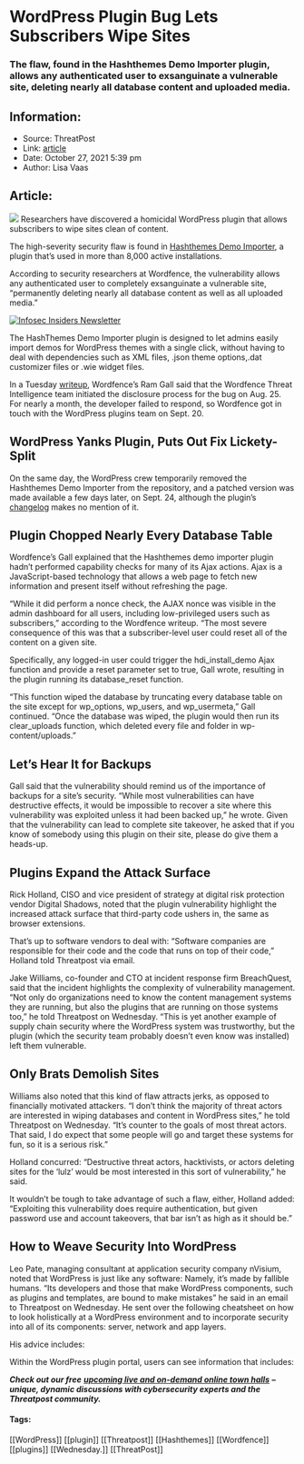 # WordPress Plugin Bug Lets Subscribers Wipe Sites
### The flaw, found in the Hashthemes Demo Importer plugin, allows any authenticated user to exsanguinate a vulnerable site, deleting nearly all database content and uploaded media.

## Information:
+ Source: ThreatPost
+ Link: [article](https://kasperskycontenthub.com/threatpost-global/?p=175826)
+ Date: October 27, 2021  5:39 pm
+ Author: Lisa Vaas


## Article:
![](https://media.threatpost.com/wp-content/uploads/sites/103/2021/10/27165503/eraser-e1635368120664.jpeg)
Researchers have discovered a homicidal WordPress plugin that allows subscribers to wipe sites clean of content.


The high-severity security flaw is found in [Hashthemes Demo Importer](https://wordpress.org/plugins/hashthemes-demo-importer/), a plugin that’s used in more than 8,000 active installations.


According to security researchers at Wordfence, the vulnerability allows any authenticated user to completely exsanguinate a vulnerable site, “permanently deleting nearly all database content as well as all uploaded media.”


[![Infosec Insiders Newsletter](https://media.threatpost.com/wp-content/uploads/sites/103/2021/07/10165815/infosec_insiders_in_article_promo.png)](https://threatpost.com/infosec-insider-subscription-page/?utm_source=ART&utm_medium=ART&utm_campaign=InfosecInsiders_Newsletter_Promo/)


The HashThemes Demo Importer plugin is designed to let admins easily import demos for WordPress themes with a single click, without having to deal with dependencies such as XML files, .json theme options,.dat customizer files or .wie widget files.


In a Tuesday [writeup](https://www.wordfence.com/blog/2021/10/site-deletion-vulnerability-in-hashthemes-plugin/), Wordfence’s Ram Gall said that the Wordfence Threat Intelligence team initiated the disclosure process for the bug on Aug. 25. For nearly a month, the developer failed to respond, so Wordfence got in touch with the WordPress plugins team on Sept. 20.


WordPress Yanks Plugin, Puts Out Fix Lickety-Split
--------------------------------------------------


On the same day, the WordPress crew temporarily removed the Hashthemes Demo Importer from the repository, and a patched version was made available a few days later, on Sept. 24, although the plugin’s [changelog](https://wordpress.org/plugins/hashthemes-demo-importer/#developers) makes no mention of it.


Plugin Chopped Nearly Every Database Table
------------------------------------------


Wordfence’s Gall explained that the Hashthemes demo importer plugin hadn’t performed capability checks for many of its Ajax actions. Ajax is a JavaScript-based technology that allows a web page to fetch new information and present itself without refreshing the page.


“While it did perform a nonce check, the AJAX nonce was visible in the admin dashboard for all users, including low-privileged users such as subscribers,” according to the Wordfence writeup. “The most severe consequence of this was that a subscriber-level user could reset all of the content on a given site.


Specifically, any logged-in user could trigger the hdi\_install\_demo Ajax function and provide a reset parameter set to true, Gall wrote, resulting in the plugin running its database\_reset function.


“This function wiped the database by truncating every database table on the site except for wp\_options, wp\_users, and wp\_usermeta,” Gall continued. “Once the database was wiped, the plugin would then run its clear\_uploads function, which deleted every file and folder in wp-content/uploads.”


Let’s Hear It for Backups
-------------------------


Gall said that the vulnerability should remind us of the importance of backups for a site’s security. “While most vulnerabilities can have destructive effects, it would be impossible to recover a site where this vulnerability was exploited unless it had been backed up,” he wrote. Given that the vulnerability can lead to complete site takeover, he asked that if you know of somebody using this plugin on their site, please do give them a heads-up.


Plugins Expand the Attack Surface
---------------------------------


Rick Holland, CISO and vice president of strategy at digital risk protection vendor Digital Shadows, noted that the plugin vulnerability highlight the increased attack surface that third-party code ushers in, the same as browser extensions.


That’s up to software vendors to deal with: “Software companies are responsible for their code and the code that runs on top of their code,” Holland told Threatpost via email.


Jake Williams, co-founder and CTO at incident response firm BreachQuest, said that the incident highlights the complexity of vulnerability management. “Not only do organizations need to know the content management systems they are running, but also the plugins that are running on those systems too,” he told Threatpost on Wednesday. “This is yet another example of supply chain security where the WordPress system was trustworthy, but the plugin (which the security team probably doesn’t even know was installed) left them vulnerable.


Only Brats Demolish Sites
-------------------------


Williams also noted that this kind of flaw attracts jerks, as opposed to financially motivated attackers. “I don’t think the majority of threat actors are interested in wiping databases and content in WordPress sites,” he told Threatpost on Wednesday. “It’s counter to the goals of most threat actors. That said, I do expect that some people will go and target these systems for fun, so it is a serious risk.”


Holland concurred: “Destructive threat actors, hacktivists, or actors deleting sites for the ‘lulz’ would be most interested in this sort of vulnerability,” he said.


It wouldn’t be tough to take advantage of such a flaw, either, Holland added: “Exploiting this vulnerability does require authentication, but given password use and account takeovers, that bar isn’t as high as it should be.”


How to Weave Security Into WordPress
------------------------------------


Leo Pate, managing consultant at application security company nVisium, noted that WordPress is just like any software: Namely, it’s made by fallible humans. “Its developers and those that make WordPress components, such as plugins and templates, are bound to make mistakes” he said in an email to Threatpost on Wednesday. He sent over the following cheatsheet on how to look holistically at a WordPress environment and to incorporate security into all of its components: server, network and app layers.


His advice includes:


Within the WordPress plugin portal, users can see information that includes:


***Check out our free*** [***upcoming live and on-demand online town halls***](https://threatpost.com/category/webinars/) ***– unique, dynamic discussions with cybersecurity experts and the Threatpost community.***




#### Tags:
[[WordPress]] [[plugin]] [[Threatpost]] [[Hashthemes]] [[Wordfence]] [[plugins]] [[Wednesday.]] [[ThreatPost]]
